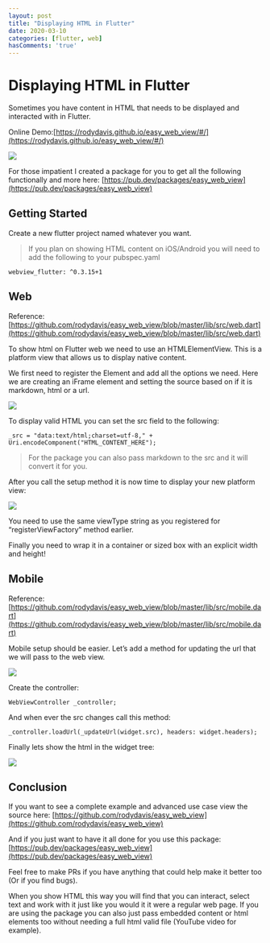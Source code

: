 ```yaml
---
layout: post
title: "Displaying HTML in Flutter"
date: 2020-03-10
categories: [flutter, web]
hasComments: 'true'
---
```


# Displaying HTML in Flutter

Sometimes you have content in HTML that needs to be displayed and interacted with in Flutter.

Online Demo:[https://rodydavis.github.io/easy_web_view/#/](https://rodydavis.github.io/easy_web_view/#/)

![](https://cdn-images-1.medium.com/max/4112/1*4vexucSoyjRip7TBQZhkog.png)

For those impatient I created a package for you to get all the following functionally and more here: [https://pub.dev/packages/easy_web_view](https://pub.dev/packages/easy_web_view)

## Getting Started

Create a new flutter project named whatever you want.
> If you plan on showing HTML content on iOS/Android you will need to add the following to your pubspec.yaml

    webview_flutter: ^0.3.15+1

## Web

Reference: [https://github.com/rodydavis/easy_web_view/blob/master/lib/src/web.dart](https://github.com/rodydavis/easy_web_view/blob/master/lib/src/web.dart)

To show html on Flutter web we need to use an HTMLElementView. This is a platform view that allows us to display native content.

We first need to register the Element and add all the options we need. Here we are creating an iFrame element and setting the source based on if it is markdown, html or a url.

![](https://cdn-images-1.medium.com/max/2000/1*NRDDwVIppMFu1MHpPNHYmA.png)

To display valid HTML you can set the src field to the following:

    _src = "data:text/html;charset=utf-8," + Uri.encodeComponent("HTML_CONTENT_HERE");
> For the package you can also pass markdown to the src and it will convert it for you.

After you call the setup method it is now time to display your new platform view:

![](https://cdn-images-1.medium.com/max/2000/1*4YtrCKZYr6e1bCBZ-aoLZg.png)

You need to use the same viewType string as you registered for “registerViewFactory” method earlier.

Finally you need to wrap it in a container or sized box with an explicit width and height!

## Mobile

Reference: [https://github.com/rodydavis/easy_web_view/blob/master/lib/src/mobile.dart](https://github.com/rodydavis/easy_web_view/blob/master/lib/src/mobile.dart)

Mobile setup should be easier. Let’s add a method for updating the url that we will pass to the web view.

![](https://cdn-images-1.medium.com/max/2000/1*6xLbxuNL69Xx6XioN56YWA.png)

Create the controller:

    WebViewController _controller;

And when ever the src changes call this method:

    _controller.loadUrl(_updateUrl(widget.src), headers: widget.headers);

Finally lets show the html in the widget tree:

![](https://cdn-images-1.medium.com/max/2000/1*uvsRUE_sReCOZhsXOLiLaQ.png)

## Conclusion

If you want to see a complete example and advanced use case view the source here: [https://github.com/rodydavis/easy_web_view](https://github.com/rodydavis/easy_web_view)

And if you just want to have it all done for you use this package: [https://pub.dev/packages/easy_web_view](https://pub.dev/packages/easy_web_view)

Feel free to make PRs if you have anything that could help make it better too (Or if you find bugs).

When you show HTML this way you will find that you can interact, select text and work with it just like you would it it were a regular web page. If you are using the package you can also just pass embedded content or html elements too without needing a full html valid file (YouTube video for example).
